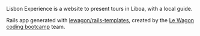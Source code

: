 Lisbon Experience is a website to present tours in Liboa, with a local guide.




Rails app generated with [lewagon/rails-templates](https://github.com/lewagon/rails-templates), created by the [Le Wagon coding bootcamp](https://www.lewagon.com) team.
